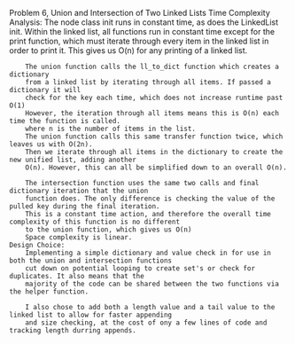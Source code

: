 Problem 6, Union and Intersection of Two Linked Lists
	Time Complexity Analysis:
		The node class init runs in constant time, as does the LinkedList init.
		Within the linked list, all functions run in constant time except for the print function,
		which must iterate through every item in the linked list in order to print it.
		This gives us O(n) for any printing of a linked list.

		The union function calls the ll_to_dict function which creates a dictionary
		from a linked list by iterating through all items. If passed a dictionary it will
		check for the key each time, which does not increase runtime past O(1)
		However, the iteration through all items means this is O(n) each time the function is called.
		where n is the number of items in the list. 
		The union function calls this same transfer function twice, which leaves us with O(2n).
		Then we iterate through all items in the dictionary to create the new unified list, adding another
		O(n). However, this can all be simplified down to an overall O(n).

		The intersection function uses the same two calls and final dictionary iteration that the union
		function does. The only difference is checking the value of the pulled key during the final iteration.
		This is a constant time action, and therefore the overall time complexity of this function is no different
		to the union function, which gives us O(n)
		Space complexity is linear.
	Design Choice:
		Implementing a simple dictionary and value check in for use in both the union and intersection functions
		cut down on potential looping to create set's or check for duplicates. It also means that the 
		majority of the code can be shared between the two functions via the helper function. 

		I also chose to add both a length value and a tail value to the linked list to allow for faster appending
		and size checking, at the cost of ony a few lines of code and tracking length durring appends.
